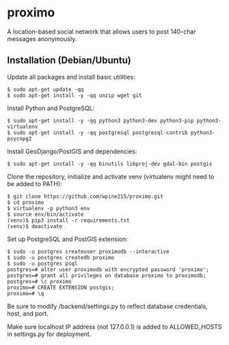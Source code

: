 # proximo
A location-based social network that allows users to post 140-char messages anonymously.

## Installation (Debian/Ubuntu)
Update all packages and install basic utilities:

    $ sudo apt-get update -qq
    $ sudo apt-get install -y -qq unzip wget git

Install Python and PostgreSQL:

    $ sudo apt-get install -y -qq python3 python3-dev python3-pip python3-virtualenv
    $ sudo apt-get install -y -qq postgresql postgresql-contrib python3-psycopg2

Install GeoDjango/PostGIS and dependencies:

    $ sudo apt-get install -y -qq binutils libproj-dev gdal-bin postgis

Clone the repository, initialize and activate venv (virtualenv might need to be added to PATH):

    $ git clone https://github.com/wpine215/proximo.git
    $ cd proximo
    $ virtualenv -p python3 env
    $ source env/bin/activate
    (venv)$ pip3 install -r requirements.txt
    (venv)$ deactivate

Set up PostgreSQL and PostGIS extension:

    $ sudo -u postgres createuser proximodb --interactive
    $ sudo -u postgres createdb proximo
    $ sudo -u postgres psql
    postgres=# alter user proximodb with encrypted password 'proximo';
    postgres=# grant all privileges on database proximo to proximodb;
    postgres=# \c proximo
    proximo=# CREATE EXTENSION postgis;
    proximo=# \q
    
Be sure to modify /backend/settings.py to reflect database credentials, host, and port.

Make sure localhost IP address (not 127.0.0.1) is added to ALLOWED_HOSTS in settings.py for deployment.
